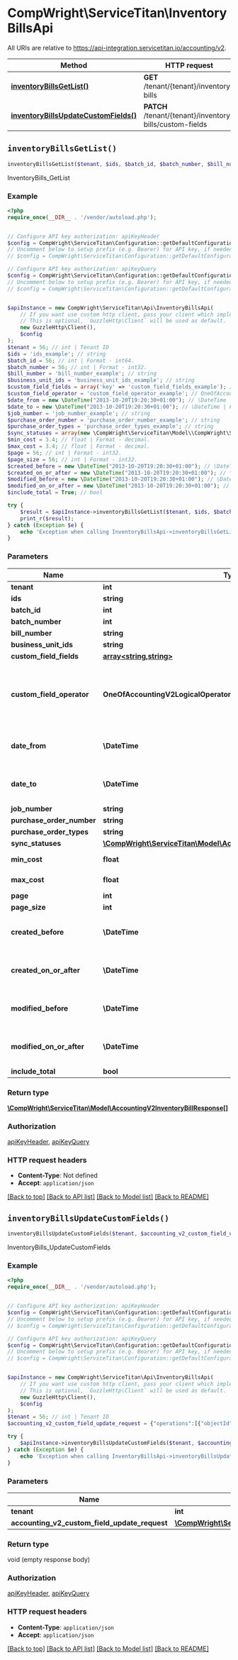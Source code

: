 # CompWright\ServiceTitan\InventoryBillsApi

All URIs are relative to https://api-integration.servicetitan.io/accounting/v2.

Method | HTTP request | Description
------------- | ------------- | -------------
[**inventoryBillsGetList()**](InventoryBillsApi.md#inventoryBillsGetList) | **GET** /tenant/{tenant}/inventory-bills | InventoryBills_GetList
[**inventoryBillsUpdateCustomFields()**](InventoryBillsApi.md#inventoryBillsUpdateCustomFields) | **PATCH** /tenant/{tenant}/inventory-bills/custom-fields | InventoryBills_UpdateCustomFields


## `inventoryBillsGetList()`

```php
inventoryBillsGetList($tenant, $ids, $batch_id, $batch_number, $bill_number, $business_unit_ids, $custom_field_fields, $custom_field_operator, $date_from, $date_to, $job_number, $purchase_order_number, $purchase_order_types, $sync_statuses, $min_cost, $max_cost, $page, $page_size, $created_before, $created_on_or_after, $modified_before, $modified_on_or_after, $include_total): \CompWright\ServiceTitan\Model\AccountingV2InventoryBillResponse[]
```

InventoryBills_GetList

### Example

```php
<?php
require_once(__DIR__ . '/vendor/autoload.php');


// Configure API key authorization: apiKeyHeader
$config = CompWright\ServiceTitan\Configuration::getDefaultConfiguration()->setApiKey('ST-App-Key', 'YOUR_API_KEY');
// Uncomment below to setup prefix (e.g. Bearer) for API key, if needed
// $config = CompWright\ServiceTitan\Configuration::getDefaultConfiguration()->setApiKeyPrefix('ST-App-Key', 'Bearer');

// Configure API key authorization: apiKeyQuery
$config = CompWright\ServiceTitan\Configuration::getDefaultConfiguration()->setApiKey('servicetitanapplicationkey', 'YOUR_API_KEY');
// Uncomment below to setup prefix (e.g. Bearer) for API key, if needed
// $config = CompWright\ServiceTitan\Configuration::getDefaultConfiguration()->setApiKeyPrefix('servicetitanapplicationkey', 'Bearer');


$apiInstance = new CompWright\ServiceTitan\Api\InventoryBillsApi(
    // If you want use custom http client, pass your client which implements `GuzzleHttp\ClientInterface`.
    // This is optional, `GuzzleHttp\Client` will be used as default.
    new GuzzleHttp\Client(),
    $config
);
$tenant = 56; // int | Tenant ID
$ids = 'ids_example'; // string
$batch_id = 56; // int | Format - int64.
$batch_number = 56; // int | Format - int32.
$bill_number = 'bill_number_example'; // string
$business_unit_ids = 'business_unit_ids_example'; // string
$custom_field_fields = array('key' => 'custom_field_fields_example'); // array<string,string> | Name, value
$custom_field_operator = 'custom_field_operator_example'; // OneOfAccountingV2LogicalOperator | Can be \"or\" or \"null\" or \"and\"\\ Values: [And, Or]
$date_from = new \DateTime("2013-10-20T19:20:30+01:00"); // \DateTime | Format - date-time (as date-time in RFC3339).
$date_to = new \DateTime("2013-10-20T19:20:30+01:00"); // \DateTime | Format - date-time (as date-time in RFC3339).
$job_number = 'job_number_example'; // string
$purchase_order_number = 'purchase_order_number_example'; // string
$purchase_order_types = 'purchase_order_types_example'; // string
$sync_statuses = array(new \CompWright\ServiceTitan\Model\\CompWright\ServiceTitan\Model\AccountingV2InventoryBillSyncStatus()); // \CompWright\ServiceTitan\Model\AccountingV2InventoryBillSyncStatus[]
$min_cost = 3.4; // float | Format - decimal.
$max_cost = 3.4; // float | Format - decimal.
$page = 56; // int | Format - int32.
$page_size = 56; // int | Format - int32.
$created_before = new \DateTime("2013-10-20T19:20:30+01:00"); // \DateTime | Format - date-time (as date-time in RFC3339).
$created_on_or_after = new \DateTime("2013-10-20T19:20:30+01:00"); // \DateTime | Format - date-time (as date-time in RFC3339).
$modified_before = new \DateTime("2013-10-20T19:20:30+01:00"); // \DateTime | Format - date-time (as date-time in RFC3339).
$modified_on_or_after = new \DateTime("2013-10-20T19:20:30+01:00"); // \DateTime | Format - date-time (as date-time in RFC3339).
$include_total = True; // bool

try {
    $result = $apiInstance->inventoryBillsGetList($tenant, $ids, $batch_id, $batch_number, $bill_number, $business_unit_ids, $custom_field_fields, $custom_field_operator, $date_from, $date_to, $job_number, $purchase_order_number, $purchase_order_types, $sync_statuses, $min_cost, $max_cost, $page, $page_size, $created_before, $created_on_or_after, $modified_before, $modified_on_or_after, $include_total);
    print_r($result);
} catch (Exception $e) {
    echo 'Exception when calling InventoryBillsApi->inventoryBillsGetList: ', $e->getMessage(), PHP_EOL;
}
```

### Parameters

Name | Type | Description  | Notes
------------- | ------------- | ------------- | -------------
 **tenant** | **int**| Tenant ID |
 **ids** | **string**|  | [optional]
 **batch_id** | **int**| Format - int64. | [optional]
 **batch_number** | **int**| Format - int32. | [optional]
 **bill_number** | **string**|  | [optional]
 **business_unit_ids** | **string**|  | [optional]
 **custom_field_fields** | [**array<string,string>**](../Model/string.md)| Name, value | [optional]
 **custom_field_operator** | **OneOfAccountingV2LogicalOperator**| Can be \&quot;or\&quot; or \&quot;null\&quot; or \&quot;and\&quot;\\ Values: [And, Or] | [optional]
 **date_from** | **\DateTime**| Format - date-time (as date-time in RFC3339). | [optional]
 **date_to** | **\DateTime**| Format - date-time (as date-time in RFC3339). | [optional]
 **job_number** | **string**|  | [optional]
 **purchase_order_number** | **string**|  | [optional]
 **purchase_order_types** | **string**|  | [optional]
 **sync_statuses** | [**\CompWright\ServiceTitan\Model\AccountingV2InventoryBillSyncStatus[]**](../Model/\CompWright\ServiceTitan\Model\AccountingV2InventoryBillSyncStatus.md)|  | [optional]
 **min_cost** | **float**| Format - decimal. | [optional]
 **max_cost** | **float**| Format - decimal. | [optional]
 **page** | **int**| Format - int32. | [optional]
 **page_size** | **int**| Format - int32. | [optional]
 **created_before** | **\DateTime**| Format - date-time (as date-time in RFC3339). | [optional]
 **created_on_or_after** | **\DateTime**| Format - date-time (as date-time in RFC3339). | [optional]
 **modified_before** | **\DateTime**| Format - date-time (as date-time in RFC3339). | [optional]
 **modified_on_or_after** | **\DateTime**| Format - date-time (as date-time in RFC3339). | [optional]
 **include_total** | **bool**|  | [optional]

### Return type

[**\CompWright\ServiceTitan\Model\AccountingV2InventoryBillResponse[]**](../Model/AccountingV2InventoryBillResponse.md)

### Authorization

[apiKeyHeader](../../README.md#apiKeyHeader), [apiKeyQuery](../../README.md#apiKeyQuery)

### HTTP request headers

- **Content-Type**: Not defined
- **Accept**: `application/json`

[[Back to top]](#) [[Back to API list]](../../README.md#endpoints)
[[Back to Model list]](../../README.md#models)
[[Back to README]](../../README.md)

## `inventoryBillsUpdateCustomFields()`

```php
inventoryBillsUpdateCustomFields($tenant, $accounting_v2_custom_field_update_request)
```

InventoryBills_UpdateCustomFields

### Example

```php
<?php
require_once(__DIR__ . '/vendor/autoload.php');


// Configure API key authorization: apiKeyHeader
$config = CompWright\ServiceTitan\Configuration::getDefaultConfiguration()->setApiKey('ST-App-Key', 'YOUR_API_KEY');
// Uncomment below to setup prefix (e.g. Bearer) for API key, if needed
// $config = CompWright\ServiceTitan\Configuration::getDefaultConfiguration()->setApiKeyPrefix('ST-App-Key', 'Bearer');

// Configure API key authorization: apiKeyQuery
$config = CompWright\ServiceTitan\Configuration::getDefaultConfiguration()->setApiKey('servicetitanapplicationkey', 'YOUR_API_KEY');
// Uncomment below to setup prefix (e.g. Bearer) for API key, if needed
// $config = CompWright\ServiceTitan\Configuration::getDefaultConfiguration()->setApiKeyPrefix('servicetitanapplicationkey', 'Bearer');


$apiInstance = new CompWright\ServiceTitan\Api\InventoryBillsApi(
    // If you want use custom http client, pass your client which implements `GuzzleHttp\ClientInterface`.
    // This is optional, `GuzzleHttp\Client` will be used as default.
    new GuzzleHttp\Client(),
    $config
);
$tenant = 56; // int | Tenant ID
$accounting_v2_custom_field_update_request = {"operations":[{"objectId":0,"customFields":[{"name":"string","value":"string"}]}]}; // \CompWright\ServiceTitan\Model\AccountingV2CustomFieldUpdateRequest

try {
    $apiInstance->inventoryBillsUpdateCustomFields($tenant, $accounting_v2_custom_field_update_request);
} catch (Exception $e) {
    echo 'Exception when calling InventoryBillsApi->inventoryBillsUpdateCustomFields: ', $e->getMessage(), PHP_EOL;
}
```

### Parameters

Name | Type | Description  | Notes
------------- | ------------- | ------------- | -------------
 **tenant** | **int**| Tenant ID |
 **accounting_v2_custom_field_update_request** | [**\CompWright\ServiceTitan\Model\AccountingV2CustomFieldUpdateRequest**](../Model/AccountingV2CustomFieldUpdateRequest.md)|  | [optional]

### Return type

void (empty response body)

### Authorization

[apiKeyHeader](../../README.md#apiKeyHeader), [apiKeyQuery](../../README.md#apiKeyQuery)

### HTTP request headers

- **Content-Type**: `application/json`
- **Accept**: `application/json`

[[Back to top]](#) [[Back to API list]](../../README.md#endpoints)
[[Back to Model list]](../../README.md#models)
[[Back to README]](../../README.md)

